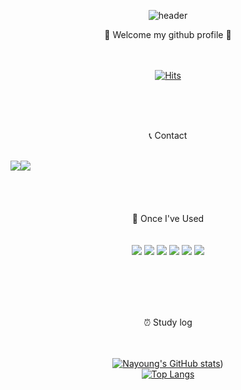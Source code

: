 <div align="center">

  ![header](https://capsule-render.vercel.app/api?type=waving&color=timeGradient&text=Welcome%20to%20nayoung's%20GitHub%20👋&animation=twinkling&fontSize=30&fontAlignY=40&fontAlign=70&height=250)
</div>


<div align="center">
🤞 Welcome my github profile 🤞
</div>
<br/><br/>
<div align="center">
  
  [![Hits](https://hits.seeyoufarm.com/api/count/incr/badge.svg?url=https%3A%2F%2Fgithub.com%2FLeeNaYoung240%2Fhit-counter&count_bg=%23FABEBE&title_bg=%23555555&icon=&icon_color=%23FFBFBF&title=hits&edge_flat=false)](https://hits.seeyoufarm.com)
  </div>
<br/> <br/> <br/>
<div align="center">
  
 📞 Contact 
<br/>
<br/>
 <div style="display:flex; flex-direction:row;">
    <a href="https://www.instagram.com/240_2_or_0/">
        <img src="https://img.shields.io/badge/Instagram-E4405F?style=for-the-badge&logo=Instagram&logoColor=white"> 
    </a>
    <a href="mailto:ajd092710@gmail.com">
        <img src="https://img.shields.io/badge/Gmail-EA4335?style=for-the-badge&logo=Gmail&logoColor=white"> 
    </a>
</div><br><br/><br/><br/>
📑 Once I've Used
</div>
<br/>
<div align="center">
  <br/>
<img src="https://img.shields.io/badge/github-181717?style=for-the-badge&logo=github&logoColor=white">
 <img src="https://img.shields.io/badge/firebase-FFCA28?style=for-the-badge&logo=firebase&logoColor=white">
  <img src="https://img.shields.io/badge/Android Studio-3DDC84?style=for-the-badge&logo=android studio&logoColor=white">
   <img src="https://img.shields.io/badge/OpenCV-5C3EE8?style=for-the-badge&logo=opencv&logoColor=white"> 
   <img src="https://img.shields.io/badge/C++-00599C?style=for-the-badge&logo=cplusplus&logoColor=white"> 
  <img src="https://img.shields.io/badge/Java-007396?style=for-the-badge&logo=OpenJDK&logoColor=white"/>
</div>

<br/><br/><br/><br/>

<div align="center">
⏰ Study log
  
 <br/>
 <br/> <br/>

 
[![Nayoung's GitHub stats](https://github-readme-stats.vercel.app/api?username=LeeNaYoung240)](https://github.com/LeeNaYoung240/github-readme-stats))    
[![Top Langs](https://github-readme-stats.vercel.app/api/top-langs/?username=LeeNaYoung240)](https://github.com/anuraghazra/github-readme-stats)
 </div>
 <br/>




